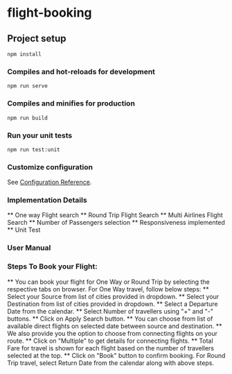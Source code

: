 # flight-booking

## Project setup

```
npm install
```

### Compiles and hot-reloads for development

```
npm run serve
```

### Compiles and minifies for production

```
npm run build
```

### Run your unit tests

```
npm run test:unit
```

### Customize configuration

See [Configuration Reference](https://cli.vuejs.org/config/).

### Implementation Details

** One way Flight search
** Round Trip Flight Search
** Multi Airlines Flight Search
** Number of Passengers selection
** Responsiveness implemented
** Unit Test

### User Manual

### Steps To Book your Flight:

** You can book your flight for One Way or Round Trip by selecting the respective tabs on browser.
For One Way travel, follow below steps:
** Select your Source from list of cities provided in dropdown.
** Select your Destination from list of cities provided in dropdown.
** Select a Departure Date from the calendar.
** Select Number of travellers using "+" and "-" buttons.
** Click on Apply Search button.
** You can choose from list of available direct flights on selected date between source and destination.
** We also provide you the option to choose from connecting flights on your route.
** Click on "Multiple" to get details for connecting flights.
** Total Fare for travel is shown for each flight based on the number of travellers selected at the top.
\*\* Click on "Book" button to confirm booking.
For Round Trip travel, select Return Date from the calendar along with above
steps.
